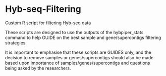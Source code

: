 # Hyb-seq-Filtering
Custom R script for filtering Hyb-seq data

These scripts are designed to use the outputs of the hybpiper_stats command to help GUIDE on the best sample and gene/supercontigs filtering strategies.

It is important to emphasise that these scripts are GUIDES only, and the decision to remove samples or genes/supercontigs should also be made based upon importance of samples/genes/supercontigs and questions being asked by the researchers.



